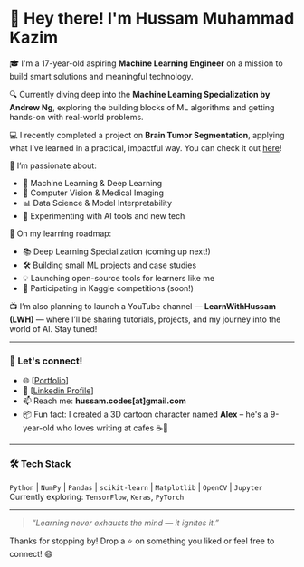 # 👋 Hey there! I'm Hussam Muhammad Kazim

🎓 I'm a 17-year-old aspiring **Machine Learning Engineer** on a mission to build smart solutions and meaningful technology.

🔍 Currently diving deep into the **Machine Learning Specialization by Andrew Ng**, exploring the building blocks of ML algorithms and getting hands-on with real-world problems.

💻 I recently completed a project on **Brain Tumor Segmentation**, applying what I’ve learned in a practical, impactful way. You can check it out [here](https://github.com/HussamMuhammadKazim/brain-tumor-segmentation)!

🚀 I’m passionate about:
- 🤖 Machine Learning & Deep Learning
- 🧠 Computer Vision & Medical Imaging
- 📊 Data Science & Model Interpretability
- 🧪 Experimenting with AI tools and new tech

🌱 On my learning roadmap:
- 📚 Deep Learning Specialization (coming up next!)
- 🛠 Building small ML projects and case studies
- 💡 Launching open-source tools for learners like me
- 🧩 Participating in Kaggle competitions (soon!)

📺 I’m also planning to launch a YouTube channel — **LearnWithHussam (LWH)** — where I’ll be sharing tutorials, projects, and my journey into the world of AI. Stay tuned!

---

### 📌 Let's connect!
- 🌐 [[Portfolio](https://portfolio-hussam-muhammad-kazims-projects.vercel.app/)]
- 💼 [[Linkedin Profile](https://www.linkedin.com/in/hussam-muhammad-kazim/)]
- 📫 Reach me: **hussam.codes[at]gmail.com**
- 📦 Fun fact: I created a 3D cartoon character named **Alex** – he's a 9-year-old who loves writing at cafes ☕️📓

---

### 🛠️ Tech Stack
`Python` | `NumPy` | `Pandas` | `scikit-learn` | `Matplotlib` | `OpenCV` | `Jupyter`  
Currently exploring: `TensorFlow`, `Keras`, `PyTorch`

---

> _“Learning never exhausts the mind — it ignites it.”_

Thanks for stopping by! Drop a ⭐️ on something you liked or feel free to connect! 😄

